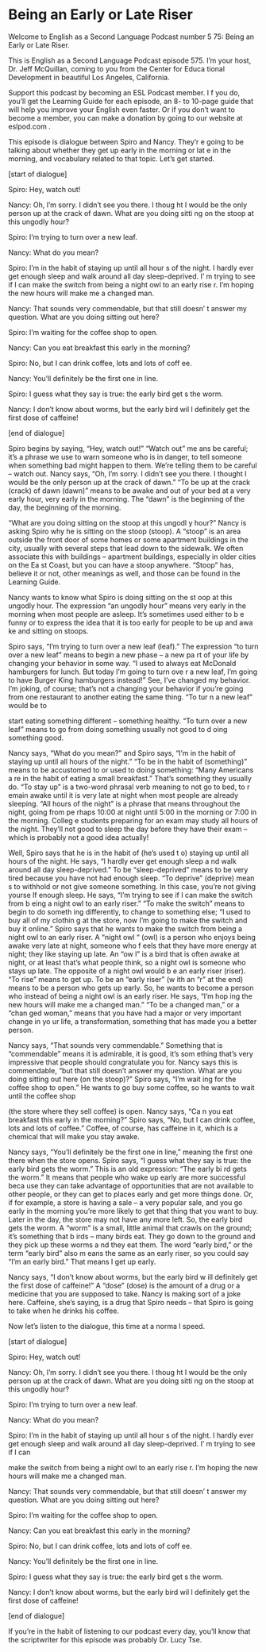 # Being an Early or Late Riser

Welcome to English as a Second Language Podcast number 5 75: Being an Early or Late Riser.

This is English as a Second Language Podcast episode 575.  I’m your host, Dr. Jeff McQuillan, coming to you from the Center for Educa tional Development in beautiful Los Angeles, California.

Support this podcast by becoming an ESL Podcast member.  I f you do, you’ll get the Learning Guide for each episode, an 8- to 10-page  guide that will help you improve your English even faster.  Or if you don’t want to become a member, you can make a donation by going to our website at eslpod.com .

This episode is dialogue between Spiro and Nancy.  They’r e going to be talking about whether they get up early in the morning or lat e in the morning, and vocabulary related to that topic.  Let’s get started.

[start of dialogue]

Spiro:  Hey, watch out!

Nancy:  Oh, I’m sorry.  I didn’t see you there.  I thoug ht I would be the only person up at the crack of dawn.  What are you doing sitti ng on the stoop at this ungodly hour?

Spiro:  I’m trying to turn over a new leaf.

Nancy:  What do you mean?

Spiro:  I’m in the habit of staying up until all hour s of the night.  I hardly ever get enough sleep and walk around all day sleep-deprived.  I’ m trying to see if I can make the switch from being a night owl to an early rise r.  I’m hoping the new hours will make me a changed man.

Nancy:  That sounds very commendable, but that still doesn’ t answer my question.  What are you doing sitting out here?

Spiro:  I’m waiting for the coffee shop to open.

Nancy:  Can you eat breakfast this early in the morning?

 Spiro:  No, but I can drink coffee, lots and lots of coff ee.

Nancy:  You’ll definitely be the first one in line.

Spiro:  I guess what they say is true: the early bird get s the worm.

Nancy:  I don’t know about worms, but the early bird wil l definitely get the first dose of caffeine!

[end of dialogue]

Spiro begins by saying, “Hey, watch out!”  “Watch out” me ans be careful; it’s a phrase we use to warn someone who is in danger, to tell  someone when something bad might happen to them.  We’re telling them to be careful – watch out.  Nancy says, “Oh, I’m sorry.  I didn’t see you there.   I thought I would be the only person up at the crack of dawn.”  “To be up at the  crack (crack) of dawn (dawn)” means to be awake and out of your bed at a very early hour, very early in the morning.  The “dawn” is the beginning of the day, the beginning of the morning.

“What are you doing sitting on the stoop at this ungodl y hour?”  Nancy is asking Spiro why he is sitting on the stoop (stoop).  A “stoop” is an area outside the front door of some homes or some apartment buildings in the city, usually with several steps that lead down to the sidewalk.  We often associate this with buildings – apartment buildings, especially in older cities on the Ea st Coast, but you can have a stoop anywhere.  “Stoop” has, believe it or not, other meanings as well, and those can be found in the Learning Guide.

Nancy wants to know what Spiro is doing sitting on the st oop at this ungodly hour.  The expression “an ungodly hour” means very early in the morning when most people are asleep.  It’s sometimes used either to b e funny or to express the idea that it is too early for people to be up and awa ke and sitting on stoops.

Spiro says, “I’m trying to turn over a new leaf (leaf).”   The expression “to turn over a new leaf” means to begin a new phase – a new pa rt of your life by changing your behavior in some way.  “I used to always eat  McDonald hamburgers for lunch.  But today I’m going to turn ove r a new leaf, I’m going to have Burger King hamburgers instead!”  See, I’ve changed  my behavior.  I’m joking, of course; that’s not a changing your behavior if you’re going from one restaurant to another eating the same thing.  “To tur n a new leaf” would be to

 start eating something different – something healthy.  “To turn over a new leaf” means to go from doing something usually not good to d oing something good.

Nancy says, “What do you mean?” and Spiro says, “I’m in the habit of staying up until all hours of the night.”  “To be in the habit  of (something)” means to be accustomed to or used to doing something: “Many Americans a re in the habit of eating a small breakfast.”  That’s something they usually do.  “To stay up” is a two-word phrasal verb meaning to not go to bed, to r emain awake until it is very late at night when most people are already sleeping.  “All hours of the night” is a phrase that means throughout the night, going from pe rhaps 10:00 at night until 5:00 in the morning or 7:00 in the morning.  Colleg e students preparing for an exam may study all hours of the night.  They’ll not good  to sleep the day before they have their exam – which is probably not a good idea  actually!

Well, Spiro says that he is in the habit of (he’s used t o) staying up until all hours of the night.  He says, “I hardly ever get enough sleep a nd walk around all day sleep-deprived.”  To be “sleep-deprived” means to be very tired because you have not had enough sleep.  “To deprive” (deprive) mean s to withhold or not give someone something.  In this case, you’re not giving yourse lf enough sleep.  He says, “I’m trying to see if I can make the switch from b eing a night owl to an early riser.”  “To make the switch” means to begin to do someth ing differently, to change to something else; “I used to buy all of my clothin g at the store, now I’m going to make the switch and buy it online.”  Spiro says that he wants to make the switch from being a night owl to an early riser.  A  “night owl “ (owl) is a person who enjoys being awake very late at night, someone who f eels that they have more energy at night; they like staying up late.  An “ow l” is a bird that is often awake at night, or at least that’s what people think, so  a night owl is someone who stays up late.  The opposite of a night owl would b e an early riser (riser). “To rise” means to get up.  To be an “early riser” (w ith an “r” at the end) means to be a person who gets up early.  So, he wants to become a  person who instead of being a night owl is an early riser.  He says, “I’m hop ing the new hours will make me a changed man.”  “To be a changed man,” or a “chan ged woman,” means that you have had a major or very important change in yo ur life, a transformation, something that has made you a better person.

Nancy says, “That sounds very commendable.”  Something that is “commendable” means it is admirable, it is good, it’s som ething that’s very impressive that people should congratulate you for.  Nancy says this is commendable, “but that still doesn’t answer my question.   What are you doing sitting out here (on the stoop)?”  Spiro says, “I’m wait ing for the coffee shop to open.”  He wants to go buy some coffee, so he wants to wait until the coffee shop

 (the store where they sell coffee) is open.  Nancy says, “Ca n you eat breakfast this early in the morning?”  Spiro says, “No, but I can drink coffee, lots and lots of coffee.”  Coffee, of course, has caffeine in it, which is a chemical that will make you stay awake.

Nancy says, “You’ll definitely be the first one in line,” meaning the first one there when the store opens.  Spiro says, “I guess what they say is true: the early bird gets the worm.”  This is an old expression: “The early bi rd gets the worm.”  It means that people who wake up early are more successful beca use they can take advantage of opportunities that are not available to other people, or they can get to places early and get more things done.  Or, if  for example, a store is having a sale – a very popular sale, and you go early in the morning you’re more likely to get that thing that you want to buy.  Later in the day, the store may not have any more left.  So, the early bird gets the worm.  A “worm” is a small, little animal that crawls on the ground; it’s something that b irds – many birds eat. They go down to the ground and they pick up these worms a nd they eat them. The word “early bird,” or the term “early bird” also m eans the same as an early riser, so you could say “I’m an early bird.”  That means I get up early.

Nancy says, “I don’t know about worms, but the early bird w ill definitely get the first dose of caffeine!”  A “dose” (dose) is the amount of a drug or a medicine that you are supposed to take.  Nancy is making sort of a joke here.  Caffeine, she’s saying, is a drug that Spiro needs – that Spiro is going  to take when he drinks his coffee.

Now let’s listen to the dialogue, this time at a norma l speed.

[start of dialogue]

Spiro:  Hey, watch out!

Nancy:  Oh, I’m sorry.  I didn’t see you there.  I thoug ht I would be the only person up at the crack of dawn.  What are you doing sitti ng on the stoop at this ungodly hour?

Spiro:  I’m trying to turn over a new leaf.

Nancy:  What do you mean?

Spiro:  I’m in the habit of staying up until all hour s of the night.  I hardly ever get enough sleep and walk around all day sleep-deprived.  I’ m trying to see if I can

 make the switch from being a night owl to an early rise r.  I’m hoping the new hours will make me a changed man.

Nancy:  That sounds very commendable, but that still doesn’ t answer my question.  What are you doing sitting out here?

Spiro:  I’m waiting for the coffee shop to open.

Nancy:  Can you eat breakfast this early in the morning?

Spiro:  No, but I can drink coffee, lots and lots of coff ee.

Nancy:  You’ll definitely be the first one in line.

Spiro:  I guess what they say is true: the early bird get s the worm.

Nancy:  I don’t know about worms, but the early bird wil l definitely get the first dose of caffeine!

[end of dialogue]

If you’re in the habit of listening to our podcast every day, you’ll know that the scriptwriter for this episode was probably Dr. Lucy Tse.





